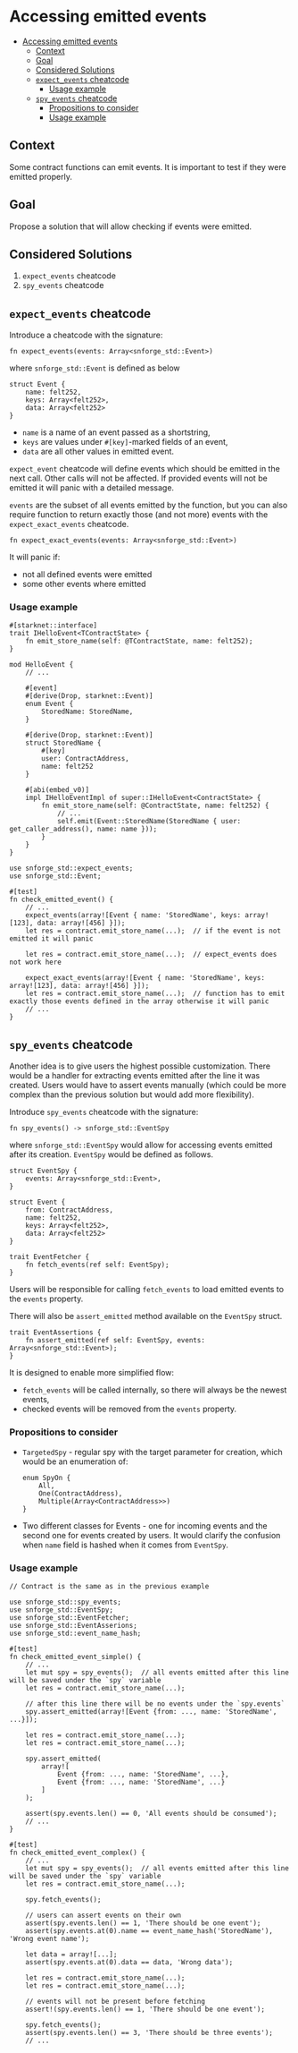 # Accessing emitted events

<!-- TOC -->
* [Accessing emitted events](#accessing-emitted-events)
  * [Context](#context)
  * [Goal](#goal)
  * [Considered Solutions](#considered-solutions)
  * [`expect_events` cheatcode](#expectevents-cheatcode)
    * [Usage example](#usage-example)
  * [`spy_events` cheatcode](#spyevents-cheatcode)
    * [Propositions to consider](#propositions-to-consider)
    * [Usage example](#usage-example-1)
<!-- TOC -->

## Context

Some contract functions can emit events. It is important to test if they were emitted properly.

## Goal

Propose a solution that will allow checking if events were emitted.

## Considered Solutions

1. `expect_events` cheatcode 
2. `spy_events` cheatcode

## `expect_events` cheatcode

Introduce a cheatcode with the signature:

```cario
fn expect_events(events: Array<snforge_std::Event>)
```

where `snforge_std::Event` is defined as below

```cario
struct Event {
    name: felt252,
    keys: Array<felt252>,
    data: Array<felt252>
}
```

- `name` is a name of an event passed as a shortstring,
- `keys` are values under `#[key]`-marked fields of an event,
- `data` are all other values in emitted event.

`expect_event` cheatcode will define events which should be emitted in the next call. Other calls will not be affected.
If provided events will not be emitted it will panic with a detailed message.

`events` are the subset of all events emitted by the function, but you can also require function
to return exactly those (and not more) events with the `expect_exact_events` cheatcode. 

```cario
fn expect_exact_events(events: Array<snforge_std::Event>)
```

It will panic if:
- not all defined events were emitted
- some other events where emitted

### Usage example

```cario
#[starknet::interface]
trait IHelloEvent<TContractState> {
    fn emit_store_name(self: @TContractState, name: felt252);
}

mod HelloEvent {
    // ...
    
    #[event]
    #[derive(Drop, starknet::Event)]
    enum Event {
        StoredName: StoredName, 
    }

    #[derive(Drop, starknet::Event)]
    struct StoredName {
        #[key]
        user: ContractAddress,
        name: felt252
    }
    
    #[abi(embed_v0)]
    impl IHelloEventImpl of super::IHelloEvent<ContractState> {
        fn emit_store_name(self: @ContractState, name: felt252) {
            // ...
            self.emit(Event::StoredName(StoredName { user: get_caller_address(), name: name }));
        }
    }
}

use snforge_std::expect_events;
use snforge_std::Event;

#[test]
fn check_emitted_event() {
    // ...
	expect_events(array![Event { name: 'StoredName', keys: array![123], data: array![456] }]);
    let res = contract.emit_store_name(...);  // if the event is not emitted it will panic

    let res = contract.emit_store_name(...);  // expect_events does not work here
    
    expect_exact_events(array![Event { name: 'StoredName', keys: array![123], data: array![456] }]);
    let res = contract.emit_store_name(...);  // function has to emit exactly those events defined in the array otherwise it will panic
    // ...
}
```

## `spy_events` cheatcode

Another idea is to give users the highest possible customization. There would be a handler for extracting events emitted
after the line it was created. Users would have to assert events manually (which could be more complex than the previous
solution but would add more flexibility).

Introduce `spy_events` cheatcode with the signature:

```cario
fn spy_events() -> snforge_std::EventSpy
```

where `snforge_std::EventSpy` would allow for accessing events emitted after its creation.
`EventSpy` would be defined as follows.

```cario
struct EventSpy {
    events: Array<snforge_std::Event>,
}

struct Event {
    from: ContractAddress,
    name: felt252,
    keys: Array<felt252>,
    data: Array<felt252>
}

trait EventFetcher {
    fn fetch_events(ref self: EventSpy);
}
```

Users will be responsible for calling `fetch_events` to load emitted events to the `events` property.

There will also be `assert_emitted` method available on the `EventSpy` struct.

```cairo
trait EventAssertions {
    fn assert_emitted(ref self: EventSpy, events: Array<snforge_std::Event>);
}
```

It is designed to enable more simplified flow:
- `fetch_events` will be called internally, so there will always be the newest events,
- checked events will be removed from the `events` property.

### Propositions to consider

- `TargetedSpy` - regular spy with the target parameter for creation, which would be an enumeration of:
  ```cairo
  enum SpyOn {
      All,
      One(ContractAddress),
      Multiple(Array<ContractAddress>>)
  }
  ```
- Two different classes for Events - one for incoming events and the second one for events created by users. 
  It would clarify the confusion when `name` field is hashed when it comes from `EventSpy`.


### Usage example

```cario
// Contract is the same as in the previous example

use snforge_std::spy_events;
use snforge_std::EventSpy;
use snforge_std::EventFetcher;
use snforge_std::EventAsserions;
use snforge_std::event_name_hash;

#[test]
fn check_emitted_event_simple() {
    // ...
	let mut spy = spy_events();  // all events emitted after this line will be saved under the `spy` variable
    let res = contract.emit_store_name(...);
    
    // after this line there will be no events under the `spy.events`
    spy.assert_emitted(array![Event {from: ..., name: 'StoredName', ...}]);

    let res = contract.emit_store_name(...);
    let res = contract.emit_store_name(...);
    
    spy.assert_emitted(
        array![
            Event {from: ..., name: 'StoredName', ...},
            Event {from: ..., name: 'StoredName', ...}
        ]
    );
    
    assert(spy.events.len() == 0, 'All events should be consumed');
    // ...
}

#[test]
fn check_emitted_event_complex() {
    // ...
	let mut spy = spy_events();  // all events emitted after this line will be saved under the `spy` variable
    let res = contract.emit_store_name(...);
    
    spy.fetch_events();
    
    // users can assert events on their own
    assert(spy.events.len() == 1, 'There should be one event');
    assert(spy.events.at(0).name == event_name_hash('StoredName'), 'Wrong event name');
    
    let data = array![...];
    assert(spy.events.at(0).data == data, 'Wrong data');

    let res = contract.emit_store_name(...);
    let res = contract.emit_store_name(...);
    
    // events will not be present before fetching
    assert!(spy.events.len() == 1, 'There should be one event');
    
    spy.fetch_events();
    assert(spy.events.len() == 3, 'There should be three events');
    // ...
```


